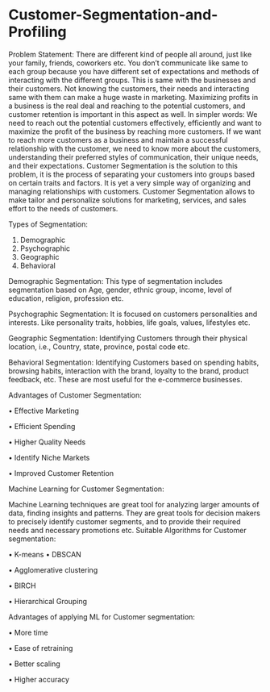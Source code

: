 # Customer-Segmentation-and-Profiling

Problem Statement:
There are different kind of people all around, just like your family, friends, coworkers etc. You don’t communicate like same to each group because you have different set of expectations and methods of interacting with the different groups. This is same with the businesses and their customers. Not knowing the customers, their needs and interacting same with them can make a huge waste in marketing. Maximizing profits in a business is the real deal and reaching to the potential customers, and customer retention is important in this aspect as well.
In simpler words:
We need to reach out the potential customers effectively, efficiently and want to maximize the profit of the business by reaching more customers.
If we want to reach more customers as a business and maintain a successful relationship with the customer, we need to know more about the customers, understanding their preferred styles of communication, their unique needs, and their expectations.
Customer Segmentation is the solution to this problem, it is the process of separating your customers into groups based on certain traits and factors. It is yet a very simple way of organizing and managing relationships with customers. Customer Segmentation allows to make tailor and personalize solutions for marketing, services, and sales effort to the needs of customers. 

Types of Segmentation:
1.	Demographic
2.	Psychographic
3.	Geographic
4.	Behavioral

Demographic Segmentation:
This type of segmentation includes segmentation based on Age, gender, ethnic group, income, level of education, religion, profession etc.

Psychographic Segmentation:
It is focused on customers personalities and interests. Like personality traits, hobbies, life goals, values, lifestyles etc.

Geographic Segmentation:
Identifying Customers through their physical location, i.e., Country, state, province, postal code etc.

Behavioral Segmentation:
Identifying Customers based on spending habits, browsing habits, interaction with the brand, loyalty to the brand, product feedback, etc. These are most useful for the e-commerce businesses.


Advantages of Customer Segmentation:

•	Effective Marketing

•	Efficient Spending

•	Higher Quality Needs

•	Identify Niche Markets

•	Improved Customer Retention


Machine Learning for Customer Segmentation:

Machine Learning techniques are great tool for analyzing larger amounts of data, finding insights and patterns. They are great tools for decision makers to precisely identify customer segments, and to provide their required needs and necessary promotions etc.
Suitable Algorithms for Customer segmentation:

•	K-means
•	DBSCAN

•	Agglomerative clustering

•	BIRCH

•	Hierarchical Grouping


Advantages of applying ML for Customer segmentation:

•	More time

•	Ease of retraining

•	Better scaling

•	Higher accuracy
